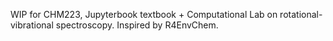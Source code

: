 WIP for CHM223, Jupyterbook textbook + Computational Lab on rotational-vibrational spectroscopy. Inspired by R4EnvChem.
